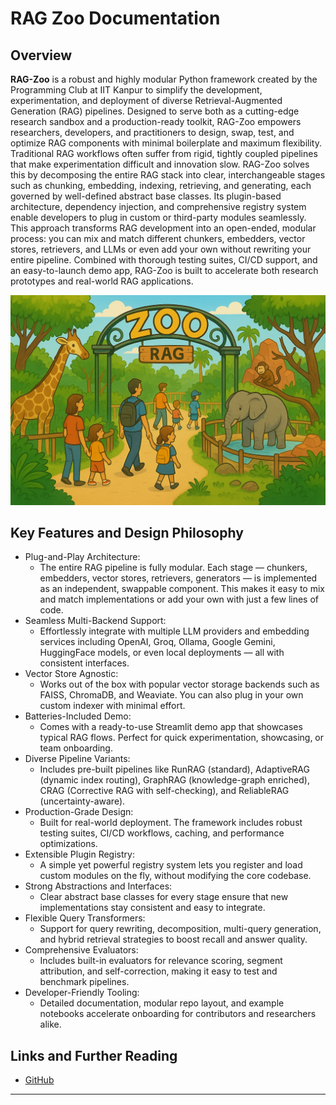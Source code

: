# RAG Zoo Documentation

## **Overview**

**RAG-Zoo** is a robust and highly modular Python framework created by the Programming Club at IIT Kanpur to simplify the development, experimentation, and deployment of diverse Retrieval-Augmented Generation (RAG) pipelines. Designed to serve both as a cutting-edge research sandbox and a production-ready toolkit, RAG-Zoo empowers researchers, developers, and practitioners to design, swap, test, and optimize RAG components with minimal boilerplate and maximum flexibility.
Traditional RAG workflows often suffer from rigid, tightly coupled pipelines that make experimentation difficult and innovation slow. RAG-Zoo solves this by decomposing the entire RAG stack into clear, interchangeable stages such as chunking, embedding, indexing, retrieving, and generating, each governed by well-defined abstract base classes. Its plugin-based architecture, dependency injection, and comprehensive registry system enable developers to plug in custom or third-party modules seamlessly.
This approach transforms RAG development into an open-ended, modular process: you can mix and match different chunkers, embedders, vector stores, retrievers, and LLMs or even add your own without rewriting your entire pipeline. Combined with thorough testing suites, CI/CD support, and an easy-to-launch demo app, RAG-Zoo is built to accelerate both research prototypes and real-world RAG applications.

![RAG-ZOO-IMAGE](assets/rag_zoo_logo.png)

## **Key Features and Design Philosophy**

- Plug-and-Play Architecture:
  - The entire RAG pipeline is fully modular. Each stage — chunkers, embedders, vector stores, retrievers, generators — is implemented as an independent, swappable component. This makes it easy to mix and match implementations or add your own with just a few lines of code.
- Seamless Multi-Backend Support:
  - Effortlessly integrate with multiple LLM providers and embedding services including OpenAI, Groq, Ollama, Google Gemini, HuggingFace models, or even local deployments — all with consistent interfaces.
- Vector Store Agnostic:
  - Works out of the box with popular vector storage backends such as FAISS, ChromaDB, and Weaviate. You can also plug in your own custom indexer with minimal effort.
- Batteries-Included Demo:
  - Comes with a ready-to-use Streamlit demo app that showcases typical RAG flows. Perfect for quick experimentation, showcasing, or team onboarding.
- Diverse Pipeline Variants:
  - Includes pre-built pipelines like RunRAG (standard), AdaptiveRAG (dynamic index routing), GraphRAG (knowledge-graph enriched), CRAG (Corrective RAG with self-checking), and ReliableRAG (uncertainty-aware).
- Production-Grade Design:
  - Built for real-world deployment. The framework includes robust testing suites, CI/CD workflows, caching, and performance optimizations.
- Extensible Plugin Registry:
  - A simple yet powerful registry system lets you register and load custom modules on the fly, without modifying the core codebase.
- Strong Abstractions and Interfaces:
  - Clear abstract base classes for every stage ensure that new implementations stay consistent and easy to integrate.
- Flexible Query Transformers:
  - Support for query rewriting, decomposition, multi-query generation, and hybrid retrieval strategies to boost recall and answer quality.
- Comprehensive Evaluators:
  - Includes built-in evaluators for relevance scoring, segment attribution, and self-correction, making it easy to test and benchmark pipelines.
- Developer-Friendly Tooling:
  - Detailed documentation, modular repo layout, and example notebooks accelerate onboarding for contributors and researchers alike.

## Links and Further Reading

- [GitHub](https://github.com/pclubiitk/RAG-Zoo)

---
